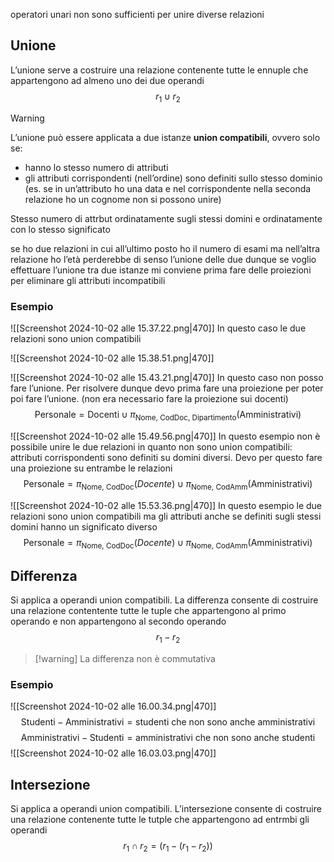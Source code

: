 operatori unari non sono sufficienti per unire diverse relazioni

## Unione
L’unione serve a costruire una relazione contenente tutte le ennuple che appartengono ad almeno uno dei due operandi
$$
r_{1} \cup r_{2}
$$
> [!warning]
> L’unione può essere applicata a due istanze **union compatibili**, ovvero solo se:
> - hanno lo stesso numero di attributi
> - gli attributi corrispondenti (nell’ordine) sono definiti sullo stesso dominio (es. se in un’attributo ho una data e nel corrispondente nella seconda relazione ho un cognome non si possono unire)
> 
> Stesso numero di attrbut ordinatamente sugli stessi domini e ordinatamente con lo stesso significato

se ho due relazioni in cui all’ultimo posto ho il numero di esami ma nell’altra relazione ho l’età perderebbe di senso l’unione delle due
dunque se voglio effettuare l’unione tra due istanze mi conviene prima fare delle proiezioni per eliminare gli attributi incompatibili

### Esempio
![[Screenshot 2024-10-02 alle 15.37.22.png|470]]
In questo caso le due relazioni sono union compatibili

![[Screenshot 2024-10-02 alle 15.38.51.png|470]]


![[Screenshot 2024-10-02 alle 15.43.21.png|470]]
In questo caso non posso fare l’unione. Per risolvere dunque devo prima fare una proiezione per poter poi fare l’unione. (non era necessario fare la proiezione sui docenti)
$$
\text{Personale}=\text{Docenti}\cup \pi_{\text{Nome, CodDoc, Dipartimento}}(\text{Amministrativi})
$$


![[Screenshot 2024-10-02 alle 15.49.56.png|470]]
In questo esempio non è possibile unire le due relazioni in quanto non sono union compatibili: attributi corrispondenti sono definiti su domini diversi. Devo per questo fare una proiezione su entrambe le relazioni
$$
\text{Personale} = \pi_{\text{Nome, CodDoc}}(Docente)\cup \pi_{\text{Nome,  CodAmm}}(\text{Amministrativi})
$$

![[Screenshot 2024-10-02 alle 15.53.36.png|470]]
In questo esempio le due relazioni sono union compatibili ma gli attributi anche se definiti sugli stessi domini hanno un significato diverso
$$
\text{Personale} = \pi_{\text{Nome, CodDoc}}(Docente)\cup \pi_{\text{Nome,  CodAmm}}(\text{Amministrativi})
$$

## Differenza
Si applica a operandi union compatibili. La differenza consente di costruire una relazione contentente tutte le tuple che appartengono al primo operando e non appartengono al secondo operando
$$
r_{1}-r_{2}
$$
>[!warning] La differenza non è commutativa

### Esempio
![[Screenshot 2024-10-02 alle 16.00.34.png|470]]
$$
\text{Studenti}-\text{Amministrativi}=\text{studenti  che non sono anche amministrativi}
$$
$$
\text{Amministrativi} - \text{Studenti} = \text{amministrativi che non sono anche studenti}
$$
![[Screenshot 2024-10-02 alle 16.03.03.png|470]]


## Intersezione
Si applica a operandi union compatibili. L’intersezione consente di costruire una relazione contenente tutte le tutple che appartengono  ad entrmbi gli operandi
$$
r_{1}\cap r_{2}=(r_{1}-(r_{1}-r_{2}))
$$
